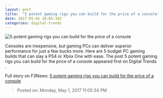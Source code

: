 ```yaml
---
layout: post
title:  "5 potent gaming rigs you can build for the price of a console"
date: 2017-05-01 18:05:34Z
categories: digital-trends
---
```


![5 potent gaming rigs you can build for the price of a console](http://icdn3.digitaltrends.com/image/gamer-3-1200x630-c.jpg)

Consoles are inexpensive, but gaming PCs can deliver superior performance for just a few bucks more. Here are 5 budget PC gaming builds that can slay a PS4 or Xbox One with ease. The post 5 potent gaming rigs you can build for the price of a console appeared first on Digital Trends .


Full story on F3News: [5 potent gaming rigs you can build for the price of a console](http://www.f3nws.com/n/tckYHC)

> Posted on: Monday, May 1, 2017 11:05:34 PM
